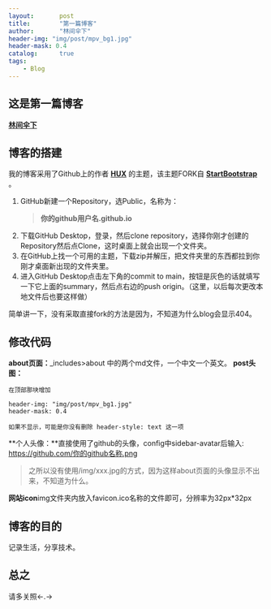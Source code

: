 ```yaml
---
layout:       post
title:        "第一篇博客"
author:       "林间伞下"
header-img: "img/post/mpv_bg1.jpg"
header-mask: 0.4
catalog:      true
tags:
    - Blog
---
```



## **这是第一篇博客**
[**林间伞下**](https://wurarara.github.io/)

## **博客的搭建**

我的博客采用了Github上的作者 [**HUX**](https://github.com/Huxpro/huxpro.github.io) 的主题，该主题FORK自 [**StartBootstrap**](https://github.com/StartBootstrap/startbootstrap-clean-blog-jekyll) 。

1. GitHub新建一个Repository，选Public，名称为：
   >**你的github用户名.github.io**
2. 下载GitHub Desktop，登录，然后clone repository，选择你刚才创建的Repository然后点Clone，这时桌面上就会出现一个文件夹。
3. 在GitHub上找一个可用的主题，下载zip并解压，把文件夹里的东西都拉到你刚才桌面新出现的文件夹里。
4. 进入GitHub Desktop点击左下角的commit to main，按钮是灰色的话就填写一下它上面的summary，然后点右边的push origin。（这里，以后每次更改本地文件后也要这样做）

简单讲一下，没有采取直接fork的方法是因为，不知道为什么blog会显示404。

## **修改代码**

**about页面：**_includes>about 中的两个md文件，一个中文一个英文。
**post头图：**
```
在顶部那块增加

header-img: "img/post/mpv_bg1.jpg"
header-mask: 0.4

如果不显示，可能是你没有删除 header-style: text 这一项
```
**个人头像：**直接使用了github的头像，config中sidebar-avatar后输入: https://github.com/你的github名称.png
>之所以没有使用/img/xxx.jpg的方式，因为这样about页面的头像显示不出来，不知道为什么。

**网站icon**img文件夹内放入favicon.ico名称的文件即可，分辨率为32px*32px

## **博客的目的**

记录生活，分享技术。

## **总之**

请多关照<-.->